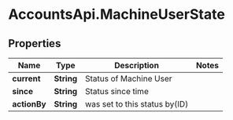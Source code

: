 # AccountsApi.MachineUserState

## Properties
Name | Type | Description | Notes
------------ | ------------- | ------------- | -------------
**current** | **String** | Status of Machine User | 
**since** | **String** | Status since time | 
**actionBy** | **String** | was set to this status by(ID) | 
